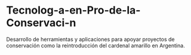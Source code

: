 # Tecnolog-a-en-Pro-de-la-Conservaci-n
Desarrollo de herramientas y aplicaciones para apoyar proyectos de conservación como la reintroducción del cardenal amarillo en Argentina.
